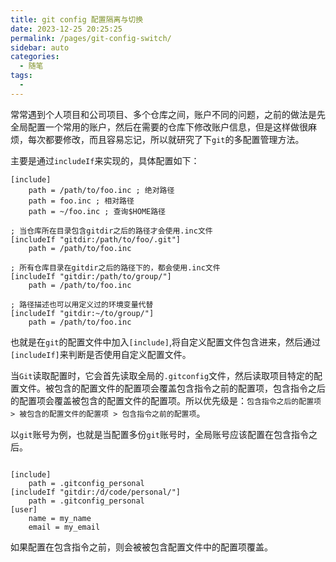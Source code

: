 ```yaml
---
title: git config 配置隔离与切换
date: 2023-12-25 20:25:25
permalink: /pages/git-config-switch/
sidebar: auto
categories:
  - 随笔
tags:
  - 
---
```


常常遇到个人项目和公司项目、多个仓库之间，账户不同的问题，之前的做法是先全局配置一个常用的账户，然后在需要的仓库下修改账户信息，但是这样做很麻烦，每次都要修改，而且容易忘记，所以就研究了下`git`的多配置管理方法。

主要是通过`includeIf`来实现的，具体配置如下：

```gitconfig
[include]
    path = /path/to/foo.inc ; 绝对路径
    path = foo.inc ; 相对路径
    path = ~/foo.inc ; 查询$HOME路径

; 当仓库所在目录包含gitdir之后的路径才会使用.inc文件
[includeIf "gitdir:/path/to/foo/.git"]
    path = /path/to/foo.inc

; 所有仓库目录在gitdir之后的路径下的，都会使用.inc文件
[includeIf "gitdir:/path/to/group/"]
    path = /path/to/foo.inc

; 路径描述也可以用定义过的环境变量代替
[includeIf "gitdir:~/to/group/"]
    path = /path/to/foo.inc

```

也就是在`git`的配置文件中加入`[include]`,将自定义配置文件包含进来，然后通过`[includeIf]`来判断是否使用自定义配置文件。

当`Git`读取配置时，它会首先读取全局的`.gitconfig`文件，然后读取项目特定的配置文件。被包含的配置文件的配置项会覆盖包含指令之前的配置项，包含指令之后的配置项会覆盖被包含的配置文件的配置项。所以优先级是：`包含指令之后的配置项 > 被包含的配置文件的配置项 > 包含指令之前的配置项`。

以`git`账号为例，也就是当配置多份`git`账号时，全局账号应该配置在包含指令之后。

```gitconfig

[include]
    path = .gitconfig_personal
[includeIf "gitdir:/d/code/personal/"]
    path = .gitconfig_personal
[user]
    name = my_name
    email = my_email
```

如果配置在包含指令之前，则会被被包含配置文件中的配置项覆盖。